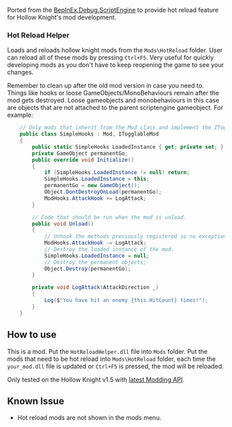 Ported from the [BepInEx.Debug.ScriptEngine](https://github.com/BepInEx/BepInEx.Debug#scriptengine) to provide hot reload feature for Hollow Knight's mod development.

### Hot Reload Helper
Loads and reloads hollow knight mods from the `Mods\HotReload` folder. User can reload all of these mods by pressing `Ctrl+F5`.
Very useful for quickly developing mods as you don't have to keep reopening the game to see your changes.

Remember to clean up after the old mod version in case you need to. Things like hooks or loose GameObjects/MonoBehaviours remain after the mod gets destroyed. Loose gameobjects and monobehaviours in this case are objects that are not attached to the parent scriptengine gameobject. For example:

```cs
    // Only mods that inherit from the Mod class and implement the ITogglableMod interface support HotReload
    public class SimpleHooks : Mod, ITogglableMod
    {
        public static SimpleHooks LoadedInstance { get; private set; }
        private GameObject permanentGo;
        public override void Initialize()
        {
            if (SimpleHooks.LoadedInstance != null) return;
            SimpleHooks.LoadedInstance = this;
            permanentGo = new GameObject();
            Object.DontDestroyOnLoad(permanentGo);
            ModHooks.AttackHook += LogAttack;
        }

        // Code that should be run when the mod is unload.
        public void Unload()
        {
            // Unhook the methods previously registered so no exceptions will happen.
            ModHooks.AttackHook -= LogAttack;
            // Destroy the loaded instance of the mod.
            SimpleHooks.LoadedInstance = null;
            // Destroy the permanent objects;
            Object.Destroy(permanentGo);
        }

        private void LogAttack(AttackDirection _)
        {
            Log($"You have hit an enemy {this.HitCount} times!");
        }
    }
```

## How to use
This is a mod. Put the `HotReloadHelper.dll` file into `Mods` folder.
Put the mods that need to be hot reload into `Mods\HotReload` folder, each time the `your_mod.dll` file is updated or `Ctrl+F5` is pressed, the mod will be reloaded.

Only tested on the Hollow Knight v1.5 with [latest Modding API](https://github.com/HollowKnight-Modding/HollowKnight.Modding/actions).

## Known Issue
- Hot reload mods are not shown in the mods menu.